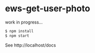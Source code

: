 # ews-get-user-photo

work in progress...


```sh
$ npm install
$ npm start
```


See http://localhost/docs
